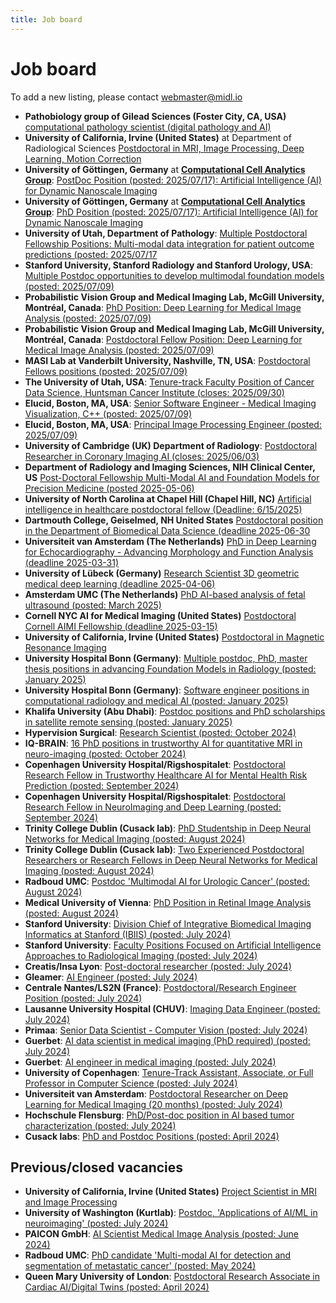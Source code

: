 ```yaml
---
title: Job board
---
```

# Job board

To add a new listing, please contact [webmaster@midl.io](mailto:webmaster@midl.io)

* **Pathobiology group of Gilead Sciences (Foster City, CA, USA)** [computational pathology scientist (digital pathology and AI) ](https://gilead.yello.co/jobs/tprtu0ZWQ85gRSxt1gOOQw/job_boards/v42vD4vKxb3AkKvV93YsrQ)
* **University of California, Irvine (United States)** at Department of Radiological Sciences [Postdoctoral in MRI, Image Processing, Deep Learning, Motion Correction](https://radiology.uci.edu/postdoctoral-research-in-mri-image-processing-deep-learning-motion-correction/)
* **University of Göttingen, Germany** at [**Computational Cell Analytics Group**](https://user.informatik.uni-goettingen.de/~pape41/): [PostDoc Position (posted: 2025/07/17): Artificial Intelligence (AI) for Dynamic Nanoscale Imaging](https://www.uni-goettingen.de/de/699489.html)
* **University of Göttingen, Germany** at [**Computational Cell Analytics Group**](https://user.informatik.uni-goettingen.de/~pape41/): [PhD Position (posted: 2025/07/17): Artificial Intelligence (AI) for Dynamic Nanoscale Imaging](https://www.uni-goettingen.de/de/699491.html)
* **University of Utah, Department of Pathology**: [Multiple Postdoctoral Fellowship Positions: Multi-modal data integration for patient outcome predictions (posted: 2025/07/17](https://utah.peopleadmin.com/postings/184888) 
* **Stanford University, Stanford Radiology and Stanford Urology, USA**: [Multiple Postdoc opportunities to develop multimodal foundation models (posted: 2025/07/09)](/job/stanford_postdoc.html)
* **Probabilistic Vision Group and Medical Imaging Lab, McGill University, Montréal, Canada**: [PhD Position: Deep Learning for Medical Image Analysis (posted: 2025/07/09)](/job/Announcement_of_PhD_in_Medical_Image_Analysis_-_2025.pdf)
* **Probabilistic Vision Group and Medical Imaging Lab, McGill University, Montréal, Canada**: [Postdoctoral Fellow Position: Deep Learning for Medical Image Analysis (posted: 2025/07/09)](/job/Announcement_of_Postdoc_in_Medical_Image_Analysis_-_2025.pdf)
* **MASI Lab at Vanderbilt University, Nashville, TN, USA**: [Postdoctoral Fellows positions (posted: 2025/07/09)](https://www.vanderbilt.edu/postdoc/prospective-postdocs/current-opportunities/?id=798)
* **The University of Utah, USA**: [Tenure-track Faculty Position of Cancer Data Science, Huntsman Cancer Institute (closes: 2025/09/30)](https://utah.peopleadmin.com/postings/172824)
* **Elucid, Boston, MA, USA**: [Senior Software Engineer - Medical Imaging Visualization, C++ (posted: 2025/07/09)](https://elucid.applytojob.com/apply/iH2qhGq3LA/Senior-Software-Engineer-Medical-Imaging-Visualization-C)
* **Elucid, Boston, MA, USA**: [Principal Image Processing Engineer (posted: 2025/07/09)](https://elucid.applytojob.com/apply/gVjZhEO8Iq/Principal-Image-Processing-Engineer)
* **University of Cambridge (UK) Department of Radiology**: [Postdoctoral Researcher in Coronary Imaging AI (closes: 2025/06/03)](https://www.jobs.cam.ac.uk/job/51344/)
* **Department of Radiology and Imaging Sciences, NIH Clinical Center, US** [Post-Doctoral Fellowship Multi-Modal AI and Foundation Models for Precision Medicine (posted 2025-05-06)](/job/NIH_Medical_Image_Analysis_Postdoc_04_2025.pdf)
* **University of North Carolina at Chapel Hill (Chapel Hill, NC)** [Artificial intelligence in healthcare postdoctoral fellow (Deadline: 6/15/2025)](https://unc.peopleadmin.com/postings/290717)
* **Dartmouth College, Geiselmed, NH United States** [Postdoctoral position in the Department of Biomedical Data Science (deadline 2025-06-30](https://geiselmed.dartmouth.edu/bmds/2024/10/21/post-doctoral-scholar-in-biomedical-data-science-at-dartmouth-bhattacharya-lab/)
* **Universiteit van Amsterdam (The Netherlands)** [PhD in Deep Learning for Echocardiography - Advancing Morphology and Function Analysis (deadline 2025-03-31)](https://werkenbij.uva.nl/en/vacancies/phd-in-deep-learning-for-echocardiography-advancing-morphology-and-function-analysis-netherlands-13884)
* **University of Lübeck (Germany)** [Research Scientist 3D geometric medical deep learning (deadline 2025-04-06)](https://cloud.imi.uni-luebeck.de/s/6Q22NMwNFn5SX2f/download/Ausschreibung_Wissenschaftliche_rMitarbeiterIn_MHeinrich_2025_english_1page.pdf)
* **Amsterdam UMC (The Netherlands)** [PhD AI-based analysis of fetal ultrasound (posted: March 2025)](https://werkenbij.amsterdamumc.org/en/vacatures/research/phd-ai-based-analysis-of-fetal-ultrasound)
* **Cornell NYC AI for Medical Imaging (United States)** [Postdoctoral Cornell AIMI Fellowship (deadline 2025-03-15)](https://docs.google.com/document/d/19YxpRxMvKwB3hvJIoaVIO8dauBriORoItoR3vNY2KyE/edit?usp=sharing)
* **University of California, Irvine (United States)** [Postdoctoral in Magnetic Resonance Imaging](https://recruit.ap.uci.edu/JPF09489)
* **University Hospital Bonn (Germany)**: [Multiple postdoc, PhD, master thesis positions in advancing Foundation Models in Radiology (posted: January 2025)](https://ccibonn.ai/post/job-research/)
* **University Hospital Bonn (Germany)**: [Software engineer positions in computational radiology and medical AI (posted: January 2025)](https://ccibonn.ai/post/job-se/)
* **Khalifa University (Abu Dhabi)**: [Postdoc positions and PhD scholarships in satellite remote sensing (posted: January 2025)](/job/khalifa_university)
* **Hypervision Surgical**: [Research Scientist (posted: October 2024)](https://hypervisionsurgical.com/career/2024-04_research-scientist/)
* **IQ-BRAIN**: [16 PhD positions in trustworthy AI for quantitative MRI in neuro-imaging (posted: October 2024)](/job/Vacancies_IQ-BRAIN_online_leaflet.pdf)
* **Copenhagen University Hospital/Rigshospitalet**: [Postdoctoral Research Fellow in Trustworthy Healthcare AI for Mental Health Risk Prediction (posted: September 2024)](https://candidate.hr-manager.net/ApplicationInit.aspx?cid=342&ProjectId=258342&DepartmentId=17198&MediaId=5)
* **Copenhagen University Hospital/Rigshospitalet**: [Postdoctoral Research Fellow in NeuroImaging and Deep Learning (posted: September 2024)](https://candidate.hr-manager.net/ApplicationInit.aspx?cid=342&ProjectId=258140&DepartmentId=17198&MediaId=5)
* **Trinity College Dublin (Cusack lab)**: [PhD Studentship in Deep Neural Networks for Medical Imaging (posted: August 2024)](https://cusacklab-web.s3.amazonaws.com/TCD_FreezeMotion_Phd_2024.pdf)
* **Trinity College Dublin (Cusack lab)**: [Two Experienced Postdoctoral Researchers or Research Fellows in Deep Neural Networks for Medical Imaging (posted: August 2024)](https://cusacklab-web.s3.amazonaws.com/TCD_FreezeMotion_Postdoc_2024.pdf)
* **Radboud UMC**: [Postdoc 'Multimodal AI for Urologic Cancer' (posted: August 2024)](https://www.radboudumc.nl/en/vacancies/143282-postdoc-multimodal-ai-for-urologic-cancer)
* **Medical University of Vienna**: [PhD Position in Retinal Image Analysis (posted: August 2024)](/job/MedUniWien_Bogunovic_PhD2024.pdf)
* **Stanford University**: [Division Chief of Integrative Biomedical Imaging Informatics at Stanford (IBIIS) (posted: July 2024)](https://facultypositions.stanford.edu/en-us/job/494721/division-chief-of-integrative-biomedical-imaging-informatics-at-stanford-ibiis)
* **Stanford University**: [Faculty Positions Focused on Artificial Intelligence Approaches to Radiological Imaging (posted: July 2024)](https://facultypositions.stanford.edu/en-us/job/494720/open-faculty-positions-focused-on-artificial-intelligence-approaches-to-radiological-imaging)
* **Creatis/Insa Lyon**: [Post-doctoral researcher (posted: July 2024)](/job/post_doc_offer_PERSEVERE.pdf)
* **Gleamer**: [AI Engineer (posted: July 2024)](https://www.welcometothejungle.com/fr/companies/gleamer/jobs/ai-engineer_paris?q=aad3323eb145da232a39187aad4e5dad&o=c34afe7f-909f-4dd5-8429-ba60dad92afd)
* **Centrale Nantes/LS2N (France)**: [Postdoctoral/Research Engineer Position (posted: July 2024)](https://sims.ls2n.fr/wp-content/uploads/sites/100/2024/07/2024-07-LS2N-postdoc-cemmtaur.pdf)
* **Lausanne University Hospital (CHUV)**: [Imaging Data Engineer (posted: July 2024)](/job/job_ad_DataEngineer_MIDL.pdf)
* **Primaa**: [Senior Data Scientist - Computer Vision (posted: July 2024)](/job/Primaa_Senior_Datascientist_computer_vision.pdf)
* **Guerbet**: [AI data scientist in medical imaging (PhD required) (posted: July 2024)](/job/DataScientistGuerbet_eng.pdf)
* **Guerbet**: [AI engineer in medical imaging (posted: July 2024)](/job/DataEngineerGuerbet_eng.pdf)
* **University of Copenhagen**: [Tenure-Track Assistant, Associate, or Full Professor in Computer Science (posted: July 2024)](https://di.ku.dk/english/about/vacancies/tenure-track-assistant-associate-or-full-professor-in-computer-science/)
* **Universiteit van Amsterdam**: [Postdoctoral Researcher on Deep Learning for Medical Imaging (20 months) (posted: July 2024)](https://vacatures.uva.nl/UvA/job/Postdoctoral-Researcher-on-Deep-Learning-for-Medical-Imaging-%2820-months%29/798270202/)
* **Hochschule Flensburg**: [PhD/Post-doc position in AI based tumor characterization (posted: July 2024)](https://deepmicroscopy.org/phd-post-doc-position-in-ai-based-tumor-characterizationphd-post-doc-position-in-ai-assisted-tumor-characterization-3-years/)
* **Cusack labs**: [PhD and Postdoc Positions (posted: April 2024)](https://www.cusacklab.org/vacancies.html)


## Previous/closed vacancies

* **University of California, Irvine (United States)**  [Project Scientist in MRI and Image Processing](https://recruit.ap.uci.edu/JPF09490)
* **University of Washington (Kurtlab)**: [Postdoc, 'Applications of AI/ML in neuroimaging' (posted: July 2024)](/job/kurtlab)
* **PAICON GmbH**: [AI Scientist Medical Image Analysis (posted: June 2024)](https://join.com/companies/paicon/11657698-deep-learning-scientist-for-medical-imaging)
* **Radboud UMC**: [PhD candidate 'Multi-modal AI for detection and segmentation of metastatic cancer' (posted: May 2024)](https://www.radboudumc.nl/en/vacancies/143321-phd-candidate-multi-modal-ai-for-detection-and-segmentation-of-metastatic-cancer)
* **Queen Mary University of London**: [Postdoctoral Research Associate in Cardiac AI/Digital Twins (posted: April 2024)](https://www.jobs.ac.uk/job/DHA808/postdoctoral-research-associate-in-cardiac-ai-digital-twins)
